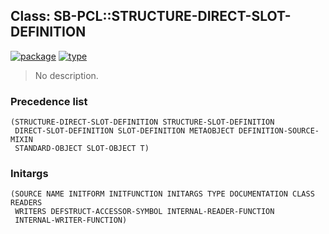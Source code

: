 ## Class: SB-PCL::STRUCTURE-DIRECT-SLOT-DEFINITION
[![package](https://img.shields.io/badge/Package-SB--PCL-5f9ea0.svg?style=social&colorA=999999)](../) [![type](https://img.shields.io/badge/Type-Class-5f9ea0.svg?style=social&colorA=999999)](../#class) 

> No description.

### Precedence list
```
(STRUCTURE-DIRECT-SLOT-DEFINITION STRUCTURE-SLOT-DEFINITION
 DIRECT-SLOT-DEFINITION SLOT-DEFINITION METAOBJECT DEFINITION-SOURCE-MIXIN
 STANDARD-OBJECT SLOT-OBJECT T)
```
### Initargs
```
(SOURCE NAME INITFORM INITFUNCTION INITARGS TYPE DOCUMENTATION CLASS READERS
 WRITERS DEFSTRUCT-ACCESSOR-SYMBOL INTERNAL-READER-FUNCTION
 INTERNAL-WRITER-FUNCTION)
```
